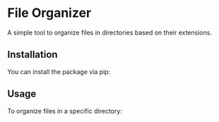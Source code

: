 # File Organizer

A simple tool to organize files in directories based on their extensions.

## Installation

You can install the package via pip:

## Usage

To organize files in a specific directory:

